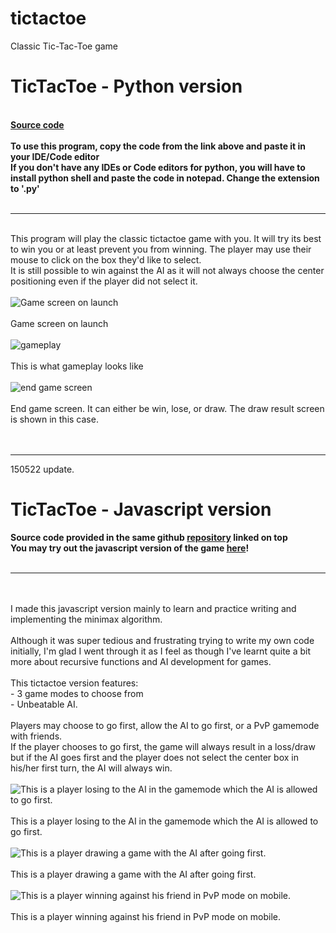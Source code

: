 # tictactoe
Classic Tic-Tac-Toe game
<h1>TicTacToe - Python version</h1> <br>
                <b>
                    <a id="tttrepo" href="https://github.com/jspoh/tictactoe" target="_blank"
                        class="srcCode hlink">Source code</a> <br><br>
                    To use this program, copy the code from the link above and paste it in your IDE/Code editor <br>
                    If you don't have any IDEs or Code editors for python, you will have to install python shell and
                    paste the code in notepad. Change the extension to '.py'
                </b>
                <br> <br>
                <hr> <br>
                This program will play the classic tictactoe game with you. It will try its best to win you or at least
                prevent you from winning. The player may use their mouse to click on the box they'd like to select. <br>
                It is still possible to win against the AI as it will not always choose the center positioning even if
                the player did not select it.
                <br>
                <br>
                <img src="../projects/games/tictactoe/lib/main.PNG" alt="Game screen on launch" class="curve"> <br> <br>
                Game screen on launch <br> <br>
                <img src="../projects//games/tictactoe/lib/gameplay.PNG" alt="gameplay" class="curve"> <br> <br>
                This is what gameplay looks like <br><br>
                <img src="../projects/games/tictactoe/lib/draw.PNG" alt="end game screen" class="curve"> <br><br>
                End game screen. It can either be win, lose, or draw. The draw result screen is shown in this case.
                <br> <br> <br>

<hr>

150522 update.

<h1>TicTacToe - Javascript version</h1>
                <b>
                    Source code provided in the same github <a href="#tttrepo" class="hlink">repository</a> linked on
                    top
                    <br>
                    You may try out the javascript version of the game <a class="hlink" target="_blank"
                        href="https://jspoh.github.io/projects/games/tictactoe/tictactoe.html">here</a>!
                </b>
                <br><br>
                <hr>
                <br><br>
                I made this javascript version mainly to learn and practice writing and implementing the minimax
                algorithm.
                <br> <br>
                Although it was super tedious and frustrating trying to write my own code initially, I'm glad I went
                through it as I feel as though I've learnt quite a bit more about recursive functions and AI development
                for games.
                <br><br>
                This tictactoe version features: <br>
                - 3 game modes to choose from<br>
                - Unbeatable AI.<br>
                <br>
                Players may choose to go first, allow the AI to go first, or a PvP gamemode with friends. <br>
                If the player chooses to go first, the game will always result in a loss/draw but if the AI goes first
                and the player does not select the center box in his/her first turn, the AI will always win.
                <br> <br>
                <img src="../projects/games/tictactoe/lib/gameplayjs.PNG"
                    alt="This is a player losing to the AI in the gamemode which the AI is allowed to go first."
                    class="curve">
                <br> <br>
                This is a player losing to the AI in the gamemode which the AI is allowed to go first.
                <br><br>
                <img src="../projects/games/tictactoe/lib/gameplayjs1.PNG"
                    alt="This is a player drawing a game with the AI after going first." class="curve">
                <br><br>
                This is a player drawing a game with the AI after going first.
                <br><br>
                <img src="../projects/games/tictactoe/lib/mobilejs.PNG"
                    alt="This is a player winning against his friend in PvP mode on mobile." class="curve">
                <br><br>
                This is a player winning against his friend in PvP mode on mobile.
                <br>
